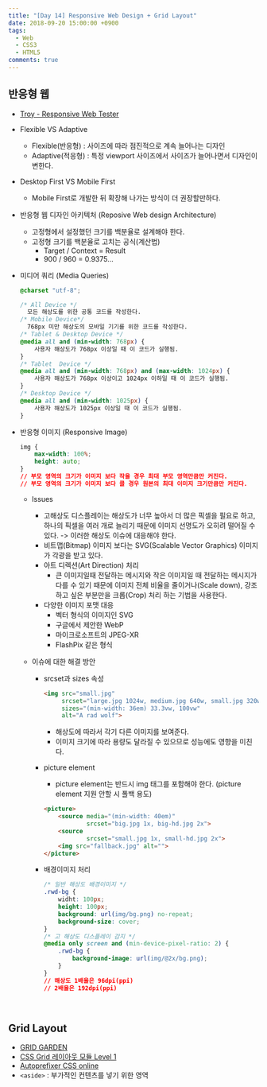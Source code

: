 ```yaml
---
title: "[Day 14] Responsive Web Design + Grid Layout"
date: 2018-09-20 15:00:00 +0900
tags:
  - Web
  - CSS3
  - HTML5
comments: true
---
```


## 반응형 웹

- [Troy - Responsive Web Tester](http://troy.labs.daum.net/)

- Flexible VS Adaptive

  - Flexible(반응형) : 사이즈에 따라 점진적으로 계속 늘어나는 디자인
  - Adaptive(적응형) : 특정 viewport 사이즈에서 사이즈가 늘어나면서 디자인이 변한다.

- Desktop First VS Mobile First

  - Mobile First로 개발한 뒤 확장해 나가는 방식이 더 권장할만하다.

- 반응형 웹 디자인 아키텍처 (Reposive Web design Architecture)

  - 고정형에서 설정했던 크기를 백분율로 설계해야 한다.
  - 고정형 크기를 백분율로 고치는 공식(계산법)
    - Target / Context = Result
    - 900 / 960 = 0.9375...

- 미디어 쿼리 (Media Queries)

  ```css
  @charset "utf-8";
  
  /* All Device */
  	모든 해상도를 위한 공통 코드를 작성한다.
  /* Mobile Device*/
  	768px 미만 해상도의 모바일 기기를 위한 코드를 작성한다.
  /* Tablet & Desktop Device */
  @media all and (min-width: 768px) {
      사용자 해상도가 768px 이상일 때 이 코드가 실행됨.
  }
  /* Tablet  Device */
  @media all and (min-width: 768px) and (max-width: 1024px) {
      사용자 해상도가 768px 이상이고 1024px 이하일 때 이 코드가 실행됨.
  }
  /* Desktop Device */
  @media all and (min-width: 1025px) {
      사용자 해상도가 1025px 이상일 때 이 코드가 실행됨.
  }
  ```

- 반응형 이미지 (Responsive Image)

  ```css
  img {
      max-width: 100%;
      height: auto;
  }	
  // 부모 영역의 크기가 이미지 보다 작을 경우 최대 부모 영역만큼만 커진다.
  // 부모 영역의 크기가 이미지 보다 클 경우 원본의 최대 이미지 크기만큼만 커진다.
  ```

  - Issues

    - 고해상도 디스플레이는 해상도가 너무 높아서 더 많은 픽셀을 필요로 하고, 하나의 픽셀을 여러 개로 늘리기 때문에 이미지 선명도가 오히려 떨어질 수 있다. -> 이러한 해상도 이슈에 대응해야 한다.
    - 비트맵(Bitmap) 이미지 보다는 SVG(Scalable Vector Graphics) 이미지가 각광을 받고 있다.
    - 아트 디렉션(Art Direction) 처리
      - 큰 이미지일때 전달하는 메시지와 작은 이미지일 때 전달하는 메시지가 다를 수 있기 때문에 이미지 전체 비율을 줄이거나(Scale down), 강조하고 싶은 부분만을 크롭(Crop) 처리 하는 기법을 사용한다.
    - 다양한 이미지 포맷 대응
      - 벡터 형식의 이미지인 SVG
      - 구글에서 제안한 WebP
      - 마이크로소프트의 JPEG-XR
      - FlashPix 같은 형식

  - 이슈에 대한 해결 방안

    - srcset과 sizes 속성

      ```html
      <img src="small.jpg"
           srcset="large.jpg 1024w, medium.jpg 640w, small.jpg 320w"
           sizes="(min-width: 36em) 33.3vw, 100vw"
           alt="A rad wolf">
      ```

      - 해상도에 따라서 각기 다른 이미지를 보여준다.
      - 이미지 크기에 따라 용량도 달라질 수 있으므로 성능에도 영향을 미친다.

    - picture element

      - picture element는 반드시 img 태그를 포함해야 한다. (picture element 지원 안할 시 폴백 용도)

      ```html
      <picture>
          <source media="(min-width: 40em)"
                  srcset="big.jpg 1x, big-hd.jpg 2x">
          <source
                  srcset="small.jpg 1x, small-hd.jpg 2x">
          <img src="fallback.jpg" alt="">
      </picture>
      ```

    - 배경이미지 처리

      ```css
      /* 일반 해상도 배경이미지 */
      .rwd-bg {
          widht: 100px;
          height: 100px;
          background: url(img/bg.png) no-repeat;
          background-size: cover;
      }
      /* 고 해상도 디스플레이 감지 */
      @media only screen and (min-device-pixel-ratio: 2) {
          .rwd-bg {
              background-image: url(img/@2x/bg.png);
          }
      }
      // 해상도 1배율은 96dpi(ppi)
      // 2배율은 192dpi(ppi)
      ```

<br/>

## Grid Layout

- [GRID GARDEN](http://cssgridgarden.com/#ko)
- [CSS Grid 레이아웃 모듈 Level 1](https://uid.gitbook.io/css-grid)
- [Autoprefixer CSS online](http://autoprefixer.github.io/)
- `<aside>` : 부가적인 컨텐츠를 넣기 위한 영역

